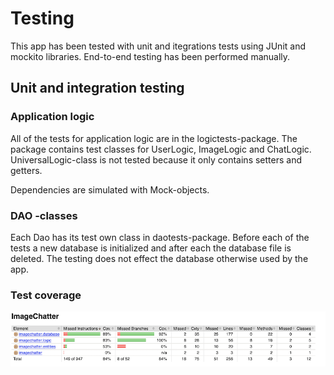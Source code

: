 # Testing

This app has been tested with unit and itegrations tests using JUnit and mockito libraries. End-to-end testing has been performed manually.

## Unit and integration testing

### Application logic

All of the tests for application logic are in the logictests-package. The package contains test classes for UserLogic, ImageLogic and ChatLogic. UniversalLogic-class is not tested because it only contains setters and getters. 

Dependencies are simulated with Mock-objects. 

### DAO -classes

Each Dao has its test own class in daotests-package. Before each of the tests a new database is initialized and after each the database file is deleted. The testing does not effect the database otherwise used by the app.

### Test coverage

![testing](https://github.com/kallioaa/ot-harjoitustyo/blob/master/dokumentaatio/pictures/testcoverage.png)

